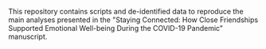 This repository contains scripts and de-identified data to reproduce the main analyses presented in the "Staying Connected: How Close Friendships Supported Emotional Well-being During the COVID-19 Pandemic" manuscript.
